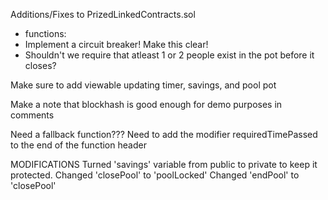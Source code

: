 Additions/Fixes to PrizedLinkedContracts.sol
- functions:
- Implement a circuit breaker! Make this clear!
- Shouldn't we require that atleast 1 or 2 people exist in the pot before it closes?

Make sure to add viewable updating timer, savings, and pool pot

Make a note that blockhash is good enough for demo purposes in comments

Need a fallback function???
Need to add the modifier requiredTimePassed to the end of the function header

MODIFICATIONS
Turned 'savings' variable from public to private to keep it protected.
Changed 'closePool' to 'poolLocked'
Changed 'endPool' to 'closePool'